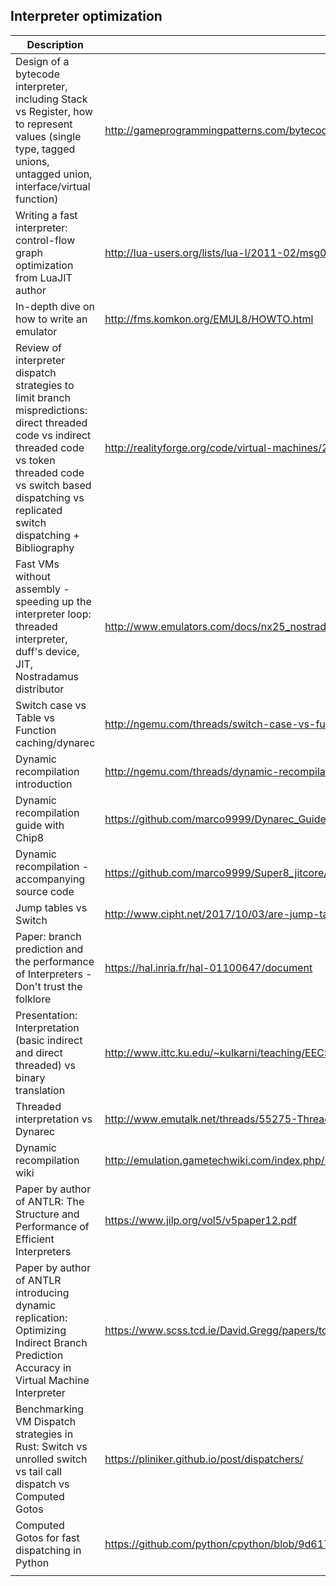 ## Interpreter optimization

| Description                                                                                                                                                                                                                 | Link                                                                                                                    |
| --------------------------------------------------------------------------------------------------------------------------------------------------------------------------------------------------------------------------- | ----------------------------------------------------------------------------------------------------------------------- |
| Design of a bytecode interpreter, including Stack vs Register, how to represent values (single type, tagged unions, untagged union, interface/virtual function)                                                             | http://gameprogrammingpatterns.com/bytecode.html                                                                        |
| Writing a fast interpreter: control-flow graph optimization from LuaJIT author                                                                                                                                              | http://lua-users.org/lists/lua-l/2011-02/msg00742.html                                                                  |
| In-depth dive on how to write an emulator                                                                                                                                                                                   | http://fms.komkon.org/EMUL8/HOWTO.html                                                                                  |
| Review of interpreter dispatch strategies to limit branch mispredictions: direct threaded code vs indirect threaded code vs token threaded code vs switch based dispatching vs replicated switch dispatching + Bibliography | http://realityforge.org/code/virtual-machines/2011/05/19/interpreters.html                                              |
| Fast VMs without assembly - speeding up the interpreter loop: threaded interpreter, duff's device, JIT, Nostradamus distributor                                                                                             | http://www.emulators.com/docs/nx25_nostradamus.htm                                                                      |
| Switch case vs Table vs Function caching/dynarec                                                                                                                                                                            | http://ngemu.com/threads/switch-case-vs-function-table.137562/                                                          |
| Dynamic recompilation introduction                                                                                                                                                                                          | http://ngemu.com/threads/dynamic-recompilation-an-introduction.20491/                                                   |
| Dynamic recompilation guide with Chip8                                                                                                                                                                                      | https://github.com/marco9999/Dynarec_Guide/blob/master/Introduction%20to%20Dynamic%20Recompilation%20in%20Emulation.pdf |
| Dynamic recompilation - accompanying source code                                                                                                                                                                            | https://github.com/marco9999/Super8_jitcore/                                                                            |
| Jump tables vs Switch                                                                                                                                                                                                       | http://www.cipht.net/2017/10/03/are-jump-tables-always-fastest.html                                                     |
| Paper: branch prediction and the performance of Interpreters - Don't trust the folklore                                                                                                                                     | https://hal.inria.fr/hal-01100647/document                                                                              |
| Presentation: Interpretation (basic indirect and direct threaded) vs binary translation                                                                                                                                     | http://www.ittc.ku.edu/~kulkarni/teaching/EECS768/slides/chapter2.pdf                                                   |
| Threaded interpretation vs Dynarec                                                                                                                                                                                          | http://www.emutalk.net/threads/55275-Threaded-interpretation-vs-Dynamic-Binary-Translation                              |
| Dynamic recompilation wiki                                                                                                                                                                                                  | http://emulation.gametechwiki.com/index.php/Dynamic_recompilation                                                       |
| Paper by author of ANTLR: The Structure and Performance of Efficient Interpreters                                                                                                                                           | https://www.jilp.org/vol5/v5paper12.pdf                                                                                 |
| Paper by author of ANTLR introducing dynamic replication: Optimizing Indirect Branch Prediction Accuracy in Virtual Machine Interpreter                                                                                     | https://www.scss.tcd.ie/David.Gregg/papers/toplas05.pdf                                                                 |
| Benchmarking VM Dispatch strategies in Rust: Switch vs unrolled switch vs tail call dispatch vs Computed Gotos                                                                                                              | https://pliniker.github.io/post/dispatchers/                                                                            |
| Computed Gotos for fast dispatching in Python                                                                                                                                                                               | https://github.com/python/cpython/blob/9d6171ded5c56679bc295bacffc718472bcb706b/Python/ceval.c#L571-L608                |
|                                                                                                                                                                                                                             |                                                                                                                         |
